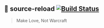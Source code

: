 ## 🔄 source-reload [![Build Status](https://travis-ci.com/erdembircan/source-reload.svg?token=uZBBgzqyPXwqVmSropq2&branch=master)](https://travis-ci.com/erdembircan/source-reload)

> Make Love, Not Warcraft
